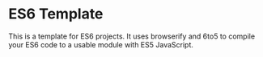 # ES6 Template

This is a template for ES6 projects. It uses browserify and 6to5 to compile your ES6 code to a usable module with ES5 JavaScript.
